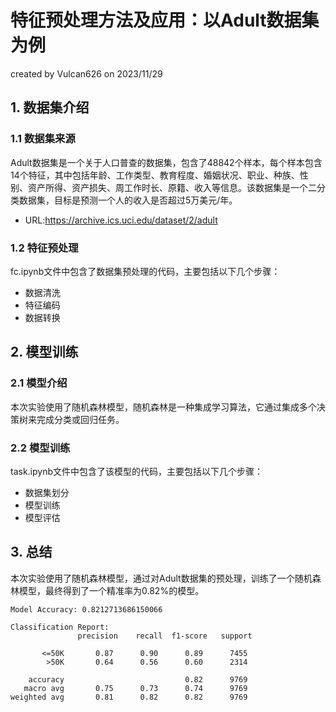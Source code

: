# 特征预处理方法及应用：以Adult数据集为例
created by Vulcan626 on 2023/11/29
## 1. 数据集介绍
### 1.1 数据集来源
Adult数据集是一个关于人口普查的数据集，包含了48842个样本，每个样本包含14个特征，其中包括年龄、工作类型、教育程度、婚姻状况、职业、种族、性别、资产所得、资产损失、周工作时长、原籍、收入等信息。该数据集是一个二分类数据集，目标是预测一个人的收入是否超过5万美元/年。
- URL:https://archive.ics.uci.edu/dataset/2/adult
### 1.2 特征预处理
fc.ipynb文件中包含了数据集预处理的代码，主要包括以下几个步骤：
- 数据清洗
- 特征编码
- 数据转换
## 2. 模型训练
### 2.1 模型介绍
本次实验使用了随机森林模型，随机森林是一种集成学习算法，它通过集成多个决策树来完成分类或回归任务。
### 2.2 模型训练
task.ipynb文件中包含了该模型的代码，主要包括以下几个步骤：
- 数据集划分
- 模型训练
- 模型评估

## 3. 总结
本次实验使用了随机森林模型，通过对Adult数据集的预处理，训练了一个随机森林模型，最终得到了一个精准率为0.82%的模型。
```
Model Accuracy: 0.8212713686150066

Classification Report:
               precision    recall  f1-score   support

       <=50K       0.87      0.90      0.89      7455
        >50K       0.64      0.56      0.60      2314

    accuracy                           0.82      9769
   macro avg       0.75      0.73      0.74      9769
weighted avg       0.81      0.82      0.82      9769
```